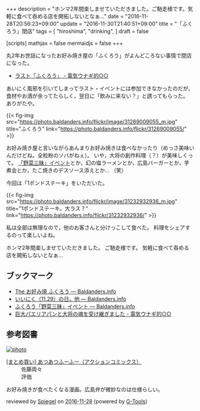 +++
description = "ホンマ2年間楽しませていただきました。ご馳走様です。気軽に食べて呑める店を開拓しないとなぁ..."
date = "2016-11-28T20:56:23+09:00"
update = "2016-11-30T21:40:51+09:00"
title = "「ふくろう」閉店"
tags = [
  "hiroshima",
  "drinking",
]
draft = false

[scripts]
  mathjax = false
  mermaidjs = false
+++

丸2年お世話になったお好み焼き屋の「ふくろう」がよんどころない事情で閉店になった。

- [ラスト「ふくろう」 - 電気ウナギ的○○](http://blog.netandfield.com/shar/2016/11/post-2712.html)

あいにく風邪を引いてしまってラスト・イベントには参加できなかったのだが，食材やお酒が余ってたらしく，翌日に「飲みに来ない？」と誘ってもらった。
ありがたや。

{{< fig-img src="https://photo.baldanders.info/flickr/image/31269009055_m.jpg" title="ふくろう" link="https://photo.baldanders.info/flickr/31269009055/" >}}

お好み焼き屋と言いながらあんまりお好み焼きは食べなかったり（めっさ美味いんだけどね。全粒粉のソバがねぇ）。
いや，大将の創作料理（？）が美味しくって。
[「野菜三昧」イベント](https://baldanders.info/blog/000836/ "ふくろう「野菜三昧」イベント — Baldanders.info")とか，幻の塩ラーメンとか，広島バーガーとか，芋煮会とか，たこ焼きのデスソース添えとか... （笑）

今回は「1ポンドステーキ」をいただいた。

{{< fig-img src="https://photo.baldanders.info/flickr/image/31232932936_m.jpg" title="1ポンドステーキ。大ラス？" link="https://photo.baldanders.info/flickr/31232932936/" >}}

私は全部は無理なので，他のお客さんと分けっこして食べた。
料理をシェアするのって楽しいよね。

ホンマ2年間楽しませていただきました。
ご馳走様です。
気軽に食べて呑める店を開拓しないとなぁ...

## ブックマーク

- [The お好み焼 ふくろう — Baldanders.info](https://baldanders.info/blog/000760/)
- [いいにく（11.29）の日，他 — Baldanders.info](https://baldanders.info/blog/000775/)
- [ふくろう「野菜三昧」イベント — Baldanders.info](https://baldanders.info/blog/000836/)
- [巨大パエリアパンと大将の魂を受け継ぎました - 電気ウナギ的○○](http://blog.netandfield.com/shar/2016/11/post-2715.html)

## 参考図書

<div class="hreview" ><a class="item url" href="https://www.amazon.co.jp/exec/obidos/ASIN/B016B68NGO/baldandersinf-22/"><img src="https://images-fe.ssl-images-amazon.com/images/I/D1P4hjDg0uS._SL160_.png" alt="photo" class="photo"  /></a><dl ><dt class="fn"><a class="item url" href="https://www.amazon.co.jp/exec/obidos/ASIN/B016B68NGO/baldandersinf-22/">[まとめ買い] あつあつふーふー（アクションコミックス）</a></dt><dd>佐藤両々 </dd><dd> </dd><dd>評価<abbr class="rating" title="5"><img src="https://images-fe.ssl-images-amazon.com/images/G/01/detail/stars-5-0.gif" alt="" /></abbr> </dd></dl><p class="similar"></p>
<p class="description">お好み焼きが食べたくなる漫画。広島弁が微妙なのは仕様らしい。</p>
<p class="gtools" >reviewed by <a href='#maker' class='reviewer'>Spiegel</a> on <abbr class="dtreviewed" title="2016-11-28">2016-11-28</abbr> (powered by <a href="http://www.goodpic.com/mt/aws/index.html" >G-Tools</a>)</p>
</div>
